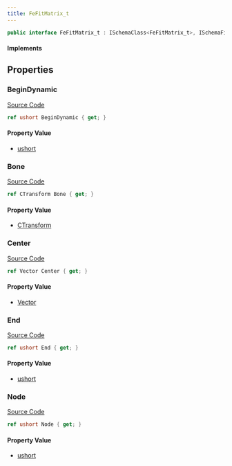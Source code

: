 ```yaml
---
title: FeFitMatrix_t
---
```


```csharp
public interface FeFitMatrix_t : ISchemaClass<FeFitMatrix_t>, ISchemaField, ISchemaClass, INativeHandle
```

#### Implements

## Properties

### BeginDynamic

[Source Code](https://github.com/swiftly-solution/swiftlys2/blob/beta/managed/src/SwiftlyS2.Generated/Schemas/Interfaces/FeFitMatrix_t.cs#L24)

```csharp
ref ushort BeginDynamic { get; }
```

#### Property Value

- [ushort](https://learn.microsoft.com/dotnet/api/system.uint16)

### Bone

[Source Code](https://github.com/swiftly-solution/swiftlys2/blob/beta/managed/src/SwiftlyS2.Generated/Schemas/Interfaces/FeFitMatrix_t.cs#L16)

```csharp
ref CTransform Bone { get; }
```

#### Property Value

- [CTransform](/docs/api/shared/natives/ctransform)

### Center

[Source Code](https://github.com/swiftly-solution/swiftlys2/blob/beta/managed/src/SwiftlyS2.Generated/Schemas/Interfaces/FeFitMatrix_t.cs#L18)

```csharp
ref Vector Center { get; }
```

#### Property Value

- [Vector](/docs/api/shared/natives/vector)

### End

[Source Code](https://github.com/swiftly-solution/swiftlys2/blob/beta/managed/src/SwiftlyS2.Generated/Schemas/Interfaces/FeFitMatrix_t.cs#L20)

```csharp
ref ushort End { get; }
```

#### Property Value

- [ushort](https://learn.microsoft.com/dotnet/api/system.uint16)

### Node

[Source Code](https://github.com/swiftly-solution/swiftlys2/blob/beta/managed/src/SwiftlyS2.Generated/Schemas/Interfaces/FeFitMatrix_t.cs#L22)

```csharp
ref ushort Node { get; }
```

#### Property Value

- [ushort](https://learn.microsoft.com/dotnet/api/system.uint16)

